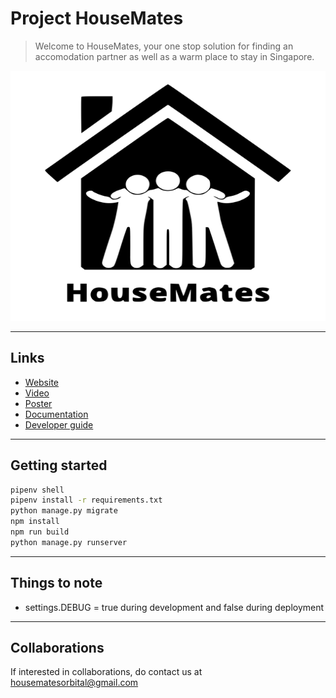 # Project HouseMates

> Welcome to HouseMates, your one stop solution for finding an accomodation partner as well as a warm place to stay in Singapore. 

<div style="text-align:center">
    <img src="./src/static/housemates-logo-with-text-black.svg" width="800" height="400">
</div>

---
## Links 
- [Website]
- [Video]
- [Poster]
- [Documentation] 
- [Developer guide]

---
## Getting started

```bash
pipenv shell  
pipenv install -r requirements.txt
python manage.py migrate
npm install 
npm run build
python manage.py runserver
```

---
## Things to note
- settings.DEBUG = true during development and false during deployment
  
---
## Collaborations 

If interested in collaborations, do contact us at  [housematesorbital@gmail.com](housematesorbital@gmail.com)




[Website]: https://housematesorbital.herokuapp.com/
[Video]: https://drive.google.com/file/d/1Qq_O-xDxBkwFGBv5BVJdsCmHarahbMat/view?usp=sharing 
[Poster]: https://drive.google.com/file/d/1m8fIU8g8oMp3aGYJQCG0FrY0w2pxe9ol/view?usp=sharing
[Documentation]: https://docs.google.com/document/d/15YP8M2yLsO2hrO9KCudOdDSrc8GFp0T2Ubhxmt8GrdA/edit?usp=sharing
[Developer guide]: https://docs.google.com/document/d/1EY_-xi3OXSbBJuggnQMHDQ9-PEKM4058wHgds8yHlEA/edit?usp=sharing

